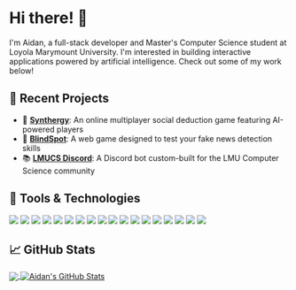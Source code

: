 # Hi there! 👋

I'm Aidan, a full-stack developer and Master's Computer Science student at Loyola Marymount University. I'm interested in building interactive applications powered by artificial intelligence. Check out some of my work below!

## 🚀 Recent Projects

- 🤖 [**Synthergy**](https://github.com/synthergy-game/synthergy): An online multiplayer social deduction game featuring AI-powered players
- 🔎 [**BlindSpot**](https://github.com/LoganDickey/Blindspot): A web game designed to test your fake news detection skills
- 📚 [**LMUCS Discord**](https://github.com/asrouji/lmucs-discord): A Discord bot custom-built for the LMU Computer Science community

## 🔧 Tools & Technologies

![](https://img.shields.io/badge/OS-Windows-informational?style=flat&logo=windows&logoColor=white&color=2bbc8a)
![](https://img.shields.io/badge/OS-Linux-informational?style=flat&logo=linux&logoColor=white&color=2bbc8a)
![](https://img.shields.io/badge/Editor-Visual_Studio_Code-informational?style=flat&logo=visualstudio&logoColor=white&color=2bbc8a)
![](https://img.shields.io/badge/Code-TypeScript-informational?style=flat&logo=typescript&logoColor=white&color=2bbc8a)
![](https://img.shields.io/badge/Code-JavaScript-informational?style=flat&logo=javascript&logoColor=white&color=2bbc8a)
![](https://img.shields.io/badge/Code-Python-informational?style=flat&logo=python&logoColor=white&color=2bbc8a)
![](https://img.shields.io/badge/Code-Java-informational?style=flat&logo=coffeescript&logoColor=white&color=2bbc8a)
![](https://img.shields.io/badge/Runtime-Node.js-informational?style=flat&logo=nodedotjs&logoColor=white&color=2bbc8a)
![](https://img.shields.io/badge/Framework-React.js-informational?style=flat&logo=react&logoColor=white&color=2bbc8a)
![](https://img.shields.io/badge/Framework-Next.js-informational?style=flat&logo=nextdotjs&logoColor=white&color=2bbc8a)
![](https://img.shields.io/badge/Library-Socket.io-informational?style=flat&logo=socketdotio&logoColor=white&color=2bbc8a)
![](https://img.shields.io/badge/Library-Express.js-informational?style=flat&logo=express&logoColor=white&color=2bbc8a)
![](https://img.shields.io/badge/Library-Discord.js-informational?style=flat&logo=discord&logoColor=white&color=2bbc8a)
![](https://img.shields.io/badge/Library-Zod-informational?style=flat&logo=zod&logoColor=white&color=2bbc8a)
![](https://img.shields.io/badge/Library-MaterialUI-informational?style=flat&logo=mui&logoColor=white&color=2bbc8a)
![](https://img.shields.io/badge/Tool-GitHub-informational?style=flat&logo=github&logoColor=white&color=2bbc8a)
![](https://img.shields.io/badge/Tool-Copilot-informational?style=flat&logo=githubcopilot&logoColor=white&color=2bbc8a)
![](https://img.shields.io/badge/Cloud-Vercel-informational?style=flat&logo=vercel&logoColor=white&color=2bbc8a)

## &#x1f4c8; GitHub Stats

<a href="https://github.com/asrouji/asrouji">
  <img align="center" src="https://github-readme-stats-tau-red-95.vercel.app/api/top-langs/?username=asrouji&hide=javascript,shaderlab,c%23,css,html&title_color=ffffff&text_color=c9cacc&icon_color=2bbc8a&bg_color=1d1f21&langs_count=3&size_weight=0.8&count_weight=0.2" />
</a>
<a href="https://github.com/asrouji/asrouji">
  <img align="center" src="https://github-readme-stats-tau-red-95.vercel.app/api?username=asrouji&show_icons=true&line_height=27&count_private=true&title_color=ffffff&text_color=c9cacc&icon_color=2bbc8a&bg_color=1d1f21&custom_title=Aidan's%20GitHub%20Stats" alt="Aidan's GitHub Stats" />
</a>
